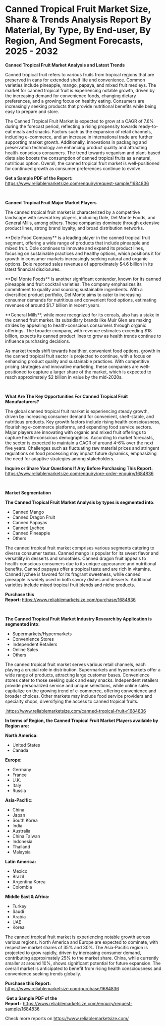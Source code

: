 <p><h1>Canned Tropical Fruit Market Size, Share & Trends Analysis Report By Material, By Type, By End-user, By Region, And Segment Forecasts, 2025 - 2032</h1></p><p><strong>Canned Tropical Fruit Market Analysis and Latest Trends</strong></p>
<p><p>Canned tropical fruit refers to various fruits from tropical regions that are preserved in cans for extended shelf life and convenience. Common varieties include pineapple, mango, papaya, and mixed fruit medleys. The market for canned tropical fruit is experiencing notable growth, driven by the increasing demand for convenience foods, changing dietary preferences, and a growing focus on healthy eating. Consumers are increasingly seeking products that provide nutritional benefits while being easy to prepare and store.</p><p>The Canned Tropical Fruit Market is expected to grow at a CAGR of 7.6% during the forecast period, reflecting a rising propensity towards ready-to-eat meals and snacks. Factors such as the expansion of retail channels, including e-commerce, and an increase in international trade are further supporting market growth. Additionally, innovations in packaging and preservation technology are enhancing product quality and attracting health-conscious consumers. The trend towards veganism and plant-based diets also boosts the consumption of canned tropical fruits as a natural, nutritious option. Overall, the canned tropical fruit market is well-positioned for continued growth as consumer preferences continue to evolve.</p></p>
<p><strong>Get a Sample PDF of the Report:&nbsp;</strong> <a href="https://www.reliablemarketsize.com/enquiry/request-sample/1684836?utm_campaign=1789&utm_medium=2&utm_source=Github&utm_content=ia&utm_term=28022025&utm_id=canned-tropical-fruit">https://www.reliablemarketsize.com/enquiry/request-sample/1684836</a></p>
<p>&nbsp;</p>
<p><strong>Canned Tropical Fruit Major Market Players</strong></p>
<p><p>The canned tropical fruit market is characterized by a competitive landscape with several key players, including Dole, Del Monte Foods, and General Mills, among others. These companies dominate through extensive product lines, strong brand loyalty, and broad distribution networks.</p><p>**Dole Food Company** is a leading player in the canned tropical fruit segment, offering a wide range of products that include pineapple and mixed fruit. Dole continues to innovate and expand its product lines, focusing on sustainable practices and healthy options, which positions it for growth in consumer markets increasingly seeking natural and organic options. Dole reported sales revenues of approximately $4.6 billion in its latest financial disclosures.</p><p>**Del Monte Foods** is another significant contender, known for its canned pineapple and fruit cocktail varieties. The company emphasizes its commitment to quality and sourcing sustainable ingredients. With a diversified product portfolio, Del Monte aims to cater to increasing consumer demands for nutritious and convenient food options, estimating revenues of around $1.7 billion in recent years.</p><p>**General Mills**, while more recognized for its cereals, also has a stake in the canned fruit market. Its subsidiary brands like Muir Glen are making strides by appealing to health-conscious consumers through organic offerings. The broader company, with revenue estimates exceeding $18 billion, expects its canned product lines to grow as health trends continue to influence purchasing decisions.</p><p>As market trends shift towards healthier, convenient food options, growth in the canned tropical fruit sector is projected to continue, with a focus on enhancing product quality and sustainable practices. With competitive pricing strategies and innovative marketing, these companies are well-positioned to capture a larger share of the market, which is expected to reach approximately $2 billion in value by the mid-2020s. </p></p>
<p>&nbsp;</p>
<p><strong>What Are The Key Opportunities For Canned Tropical Fruit Manufacturers?</strong></p>
<p><p>The global canned tropical fruit market is experiencing steady growth, driven by increasing consumer demand for convenient, shelf-stable, and nutritious products. Key growth factors include rising health consciousness, flourishing e-commerce platforms, and expanding food service sectors. Major players are innovating with organic and mixed fruit offerings to capture health-conscious demographics. According to market forecasts, the sector is expected to maintain a CAGR of around 4-6% over the next five years. Challenges such as fluctuating raw material prices and stringent regulations on food processing may impact future dynamics, emphasizing the need for adaptive strategies among stakeholders.</p></p>
<p><strong>Inquire or Share Your Questions If Any Before Purchasing This Report:</strong> <a href="https://www.reliablemarketsize.com/enquiry/pre-order-enquiry/1684836?utm_campaign=1789&utm_medium=2&utm_source=Github&utm_content=ia&utm_term=28022025&utm_id=canned-tropical-fruit">https://www.reliablemarketsize.com/enquiry/pre-order-enquiry/1684836</a></p>
<p>&nbsp;</p>
<p><strong>Market Segmentation</strong></p>
<p><strong>The Canned Tropical Fruit Market Analysis by types is segmented into:</strong></p>
<p><ul><li>Canned Mango</li><li>Canned Dragon Fruit</li><li>Canned Papayas</li><li>Canned Lychee</li><li>Canned Pineapple</li><li>Others</li></ul></p>
<p><p>The canned tropical fruit market comprises various segments catering to diverse consumer tastes. Canned mango is popular for its sweet flavor and versatility in desserts and smoothies. Canned dragon fruit appeals to health-conscious consumers due to its unique appearance and nutritional benefits. Canned papayas offer a tropical taste and are rich in vitamins. Canned lychee is favored for its fragrant sweetness, while canned pineapple is widely used in both savory dishes and desserts. Additional varieties include mixed tropical fruit blends and niche products.</p></p>
<p><strong>Purchase this Report:&nbsp;</strong><a href="https://www.reliablemarketsize.com/purchase/1684836?utm_campaign=1789&utm_medium=2&utm_source=Github&utm_content=ia&utm_term=28022025&utm_id=canned-tropical-fruit">https://www.reliablemarketsize.com/purchase/1684836</a></p>
<p>&nbsp;</p>
<p><strong>The Canned Tropical Fruit Market Industry Research by Application is segmented into:</strong></p>
<p><ul><li>Supermarkets/Hypermarkets</li><li>Convenience Stores</li><li>Independent Retailers</li><li>Online Sales</li><li>Others</li></ul></p>
<p><p>The canned tropical fruit market serves various retail channels, each playing a crucial role in distribution. Supermarkets and hypermarkets offer a wide range of products, attracting large customer bases. Convenience stores cater to those seeking quick and easy snacks. Independent retailers provide personalized service and unique selections, while online sales capitalize on the growing trend of e-commerce, offering convenience and broader choices. Other markets may include food service providers and specialty shops, diversifying the access to canned tropical fruits.</p></p>
<p><a href="https://www.reliablemarketsize.com/canned-tropical-fruit-r1684836?utm_campaign=1789&utm_medium=2&utm_source=Github&utm_content=ia&utm_term=28022025&utm_id=canned-tropical-fruit">&nbsp;https://www.reliablemarketsize.com/canned-tropical-fruit-r1684836</a></p>
<p><strong>In terms of Region, the Canned Tropical Fruit Market Players available by Region are:</strong></p>
<p>
    <p> <strong> North America: </strong>
        <ul>
            <li>United States</li>
            <li>Canada</li>
        </ul>
        </p> 
    <p> <strong> Europe: </strong>
        <ul>
            <li>Germany</li>
            <li>France</li>
            <li>U.K.</li>
            <li>Italy</li>
            <li>Russia</li>
        </ul>
        </p> 
    <p> <strong> Asia-Pacific: </strong>
        <ul>
            <li>China</li>
            <li>Japan</li>
            <li>South Korea</li>
            <li>India</li>
            <li>Australia</li>
            <li>China Taiwan</li>
            <li>Indonesia</li>
            <li>Thailand</li>
            <li>Malaysia</li>
        </ul>
        </p> 
    <p> <strong> Latin America: </strong>
        <ul>
            <li>Mexico</li>
            <li>Brazil</li>
            <li>Argentina Korea</li>
            <li>Colombia</li>
        </ul>
        </p> 
    <p> <strong> Middle East & Africa: </strong>
        <ul>
            <li>Turkey</li>
            <li>Saudi</li>
            <li>Arabia</li>
            <li>UAE</li>
            <li>Korea</li>
        </ul>
    </p>
    </p>
<p><p>The canned tropical fruit market is experiencing notable growth across various regions. North America and Europe are expected to dominate, with respective market shares of 35% and 30%. The Asia-Pacific region is projected to grow rapidly, driven by increasing consumer demand, contributing approximately 25% to the market share. China, while currently smaller at around 10%, shows significant potential for future expansion. The overall market is anticipated to benefit from rising health consciousness and convenience seeking trends globally.</p></p>
<p><strong>Purchase this Report: </strong><a href="https://www.reliablemarketsize.com/purchase/1684836?utm_campaign=1789&utm_medium=2&utm_source=Github&utm_content=ia&utm_term=28022025&utm_id=canned-tropical-fruit">https://www.reliablemarketsize.com/purchase/1684836</a></p>
<p>&nbsp;<strong>Get a Sample PDF of the Report:&nbsp;&nbsp;</strong><a href="https://www.reliablemarketsize.com/enquiry/request-sample/1684836?utm_campaign=1789&utm_medium=2&utm_source=Github&utm_content=ia&utm_term=28022025&utm_id=canned-tropical-fruit">https://www.reliablemarketsize.com/enquiry/request-sample/1684836</a></p>
<p><strong></strong></p>
<p>Check more reports on <a href="https://www.reliablemarketsize.com/?utm_campaign=1789&utm_medium=2&utm_source=Github&utm_content=ia&utm_term=28022025&utm_id=canned-tropical-fruit">https://www.reliablemarketsize.com/</a></p>